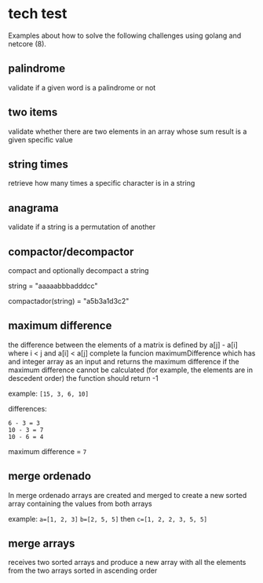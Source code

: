 # tech test

Examples about how to solve the following challenges using golang and netcore (8).

## palindrome

validate if a given word is a palindrome or not

## two items 

validate whether there are two elements in an array whose sum result is a given specific value

## string times

retrieve how many times a specific character is in a string
 
## anagrama

validate if a string is a permutation of another

## compactor/decompactor

compact and optionally decompact a string

string = "aaaaabbbadddcc"

compactador(string) = "a5b3a1d3c2"

## maximum difference

the difference between the elements of a matrix is defined by a[j] - a[i] where i < j and a[i] < a[j]
complete la funcion maximumDifference which has and integer array as an input and returns the maximum difference
if the maximum difference cannot be calculated (for example, the elements are in descedent order) the function should return -1

example: `[15, 3, 6, 10]`

differences: 

```
6 - 3 = 3
10 - 3 = 7
10 - 6 = 4
```
maximum difference = `7`

## merge ordenado

In merge ordenado arrays are created and merged to create a new sorted array containing the values from both arrays

example: `a=[1, 2, 3]` `b=[2, 5, 5]` then `c=[1, 2, 2, 3, 5, 5]`

## merge arrays

receives two sorted arrays and produce a new array with all the elements from the two arrays sorted in ascending order
